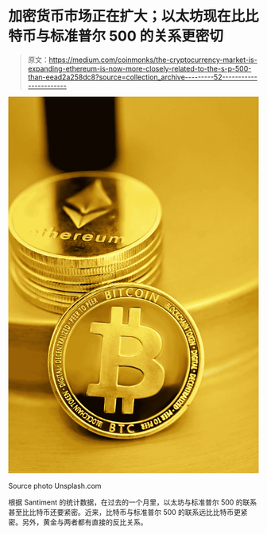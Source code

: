 # 加密货币市场正在扩大；以太坊现在比比特币与标准普尔 500 的关系更密切

> 原文：<https://medium.com/coinmonks/the-cryptocurrency-market-is-expanding-ethereum-is-now-more-closely-related-to-the-s-p-500-than-eead2a258dc8?source=collection_archive---------52----------------------->

![](img/b09bd7d4b24e68103c1f49fae86cd6a7.png)

Source photo Unsplash.com

根据 Santiment 的统计数据，在过去的一个月里，以太坊与标准普尔 500 的联系甚至比比特币还要紧密。近来，比特币与标准普尔 500 的联系远比比特币更紧密。另外，黄金与两者都有直接的反比关系。